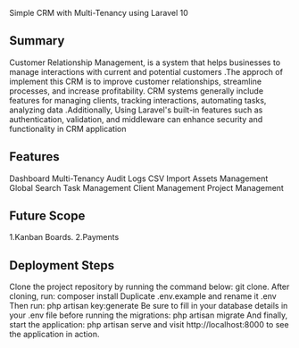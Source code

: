 Simple CRM with Multi-Tenancy using Laravel 10 


## Summary
Customer Relationship Management, is a system that helps businesses to  manage interactions with current and potential customers .The approch of implement  this CRM is  to improve customer relationships, streamline processes, and increase profitability. CRM systems generally include features for managing clients, tracking interactions, automating tasks, analyzing data .Additionally, Using Laravel's built-in features  such as authentication, validation, and middleware can enhance security and functionality in CRM application 


## Features
Dashboard
Multi-Tenancy
Audit Logs
CSV Import
Assets Management
Global Search
Task Management
Client Management
Project Management

## Future Scope
1.Kanban Boards.
2.Payments

## Deployment Steps
Clone the project repository by running the command below: git clone.
After cloning, run: composer install
Duplicate .env.example and rename it .env
Then run: php artisan key:generate
Be sure to fill in your database details in your .env file before running the migrations: php artisan migrate
And finally, start the application: php artisan serve and visit http://localhost:8000
to see the application in action.




